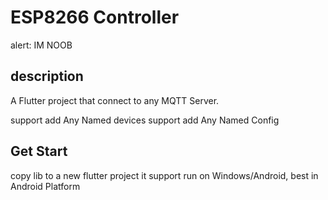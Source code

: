 # ESP8266 Controller
alert: IM NOOB

## description
A Flutter project that connect to any MQTT Server.

support add Any Named devices
support add Any Named Config

## Get Start
copy lib to a new flutter project
it support run on Windows/Android, best in Android Platform
